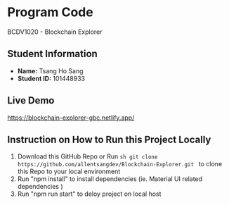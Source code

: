 # Program Code

BCDV1020 - Blockchain Explorer

## Student Information

- **Name:** Tsang Ho Sang
- **Student ID:** 101448933

## Live Demo
https://blockchain-explorer-gbc.netlify.app/

## Instruction on How to Run this Project Locally
1. Download this GitHub Repo or Run ```sh git clone https://github.com/allentsangdev/Blockchain-Explorer.git ``` to clone this Repo to your local environment
2. Run "npm install" to install dependencies (ie. Material UI related dependencies )
3. Run "npm run start" to deloy project on local host